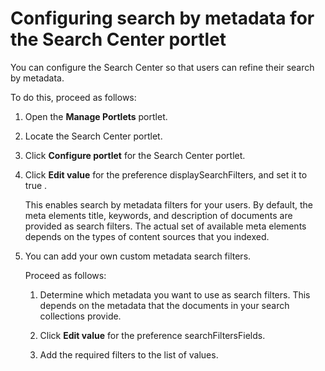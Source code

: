 # Configuring search by metadata for the Search Center portlet

You can configure the Search Center so that users can refine their search by metadata.

To do this, proceed as follows:

1.  Open the **Manage Portlets** portlet.

2.  Locate the Search Center portlet.

3.  Click **Configure portlet** for the Search Center portlet.

4.  Click **Edit value** for the preference displaySearchFilters, and set it to true .

    This enables search by metadata filters for your users. By default, the meta elements title, keywords, and description of documents are provided as search filters. The actual set of available meta elements depends on the types of content sources that you indexed.

5.  You can add your own custom metadata search filters.

    Proceed as follows:

    1.  Determine which metadata you want to use as search filters. This depends on the metadata that the documents in your search collections provide.

    2.  Click **Edit value** for the preference searchFiltersFields.

    3.  Add the required filters to the list of values.



